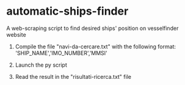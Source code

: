 # automatic-ships-finder
A web-scraping script to find desired ships' position on vesselfinder website


1. Compile the file "navi-da-cercare.txt" with the following format:
  'SHIP_NAME','IMO_NUMBER','MMSI'
  
2. Launch the py script

3. Read the result in the "risultati-ricerca.txt" file


 
